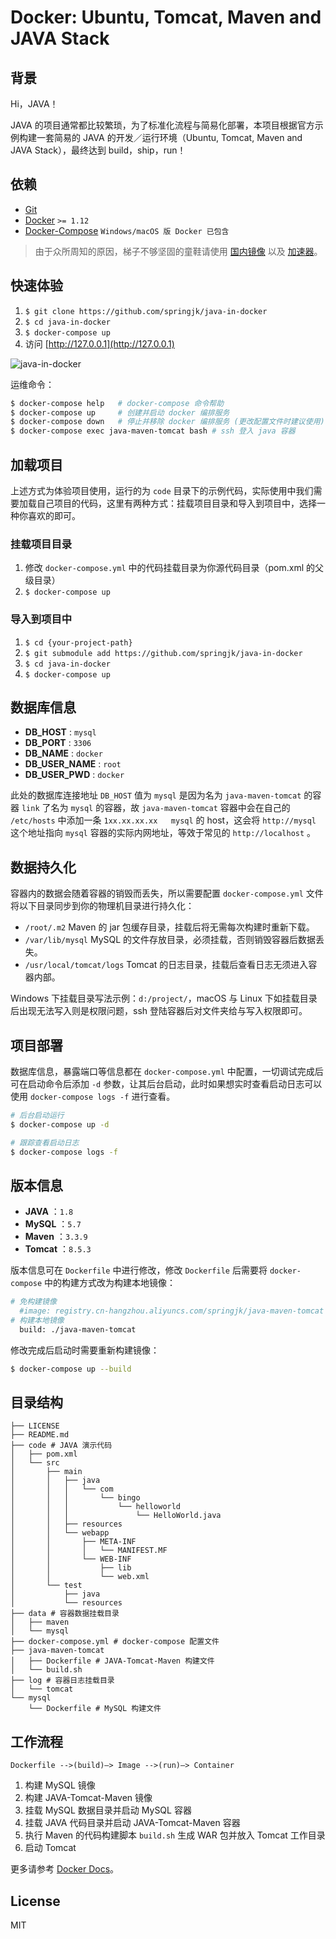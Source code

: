 # Docker: Ubuntu, Tomcat, Maven and JAVA Stack
## 背景
Hi，JAVA！

JAVA 的项目通常都比较繁琐，为了标准化流程与简易化部署，本项目根据官方示例构建一套简易的 JAVA 的开发／运行环境（Ubuntu, Tomcat, Maven and JAVA Stack），最终达到 build，ship，run！

## 依赖

* [Git](https://git-scm.com/downloads)
* [Docker](https://www.docker.com/products/docker/) `>= 1.12`
* [Docker-Compose](https://www.docker.com/products/docker/) `Windows/macOS 版 Docker 已包含`

> 由于众所周知的原因，梯子不够坚固的童鞋请使用 [国内镜像](http://get.daocloud.io/) 以及 [加速器](https://www.daocloud.io/mirror.html#accelerator-doc)。

## 快速体验
1. `$ git clone https://github.com/springjk/java-in-docker`
2. `$ cd java-in-docker`
3. `$ docker-compose up`
4. 访问 [http://127.0.0.1](http://127.0.0.1)

<!-- more -->

![java-in-docker](http://oac57xnsh.bkt.clouddn.com/java-in-docker.jpg)

运维命令：

```bash
$ docker-compose help   # docker-compose 命令帮助
$ docker-compose up     # 创建并启动 docker 编排服务
$ docker-compose down   # 停止并移除 docker 编排服务 (更改配置文件时建议使用)
$ docker-compose exec java-maven-tomcat bash # ssh 登入 java 容器
```


## 加载项目
上述方式为体验项目使用，运行的为 `code` 目录下的示例代码，实际使用中我们需要加载自己项目的代码，这里有两种方式：挂载项目目录和导入到项目中，选择一种你喜欢的即可。

### 挂载项目目录
1. 修改 `docker-compose.yml` 中的代码挂载目录为你源代码目录（pom.xml 的父级目录）
2. `$ docker-compose up`

### 导入到项目中
1. `$ cd {your-project-path}`
2. `$ git submodule add https://github.com/springjk/java-in-docker`
2. `$ cd java-in-docker`
3. `$ docker-compose up`

## 数据库信息
* **DB_HOST** : `mysql`
* **DB_PORT** : `3306`
* **DB_NAME** : `docker`
* **DB_USER_NAME** : `root`
* **DB_USER_PWD** : `docker`

此处的数据库连接地址 `DB_HOST` 值为 `mysql` 是因为名为 `java-maven-tomcat` 的容器 `link` 了名为 `mysql` 的容器，故 `java-maven-tomcat` 容器中会在自己的 `/etc/hosts` 中添加一条 `1xx.xx.xx.xx   mysql` 的 host，这会将 `http://mysql` 这个地址指向 `mysql` 容器的实际内网地址，等效于常见的 `http://localhost` 。

## 数据持久化
容器内的数据会随着容器的销毁而丢失，所以需要配置 `docker-compose.yml` 文件将以下目录同步到你的物理机目录进行持久化：

* `/root/.m2` Maven 的 jar 包缓存目录，挂载后将无需每次构建时重新下载。
* `/var/lib/mysql` MySQL 的文件存放目录，必须挂载，否则销毁容器后数据丢失。
* `/usr/local/tomcat/logs` Tomcat 的日志目录，挂载后查看日志无须进入容器内部。

Windows 下挂载目录写法示例：`d:/project/`，macOS 与 Linux 下如挂载目录后出现无法写入则是权限问题，ssh 登陆容器后对文件夹给与写入权限即可。

## 项目部署
数据库信息，暴露端口等信息都在 `docker-compose.yml` 中配置，一切调试完成后可在启动命令后添加 `-d` 参数，让其后台启动，此时如果想实时查看启动日志可以使用 `docker-compose logs -f` 进行查看。

``` bash
# 后台启动运行
$ docker-compose up -d

# 跟踪查看启动日志
$ docker-compose logs -f
```

## 版本信息
* **JAVA** ：`1.8`
* **MySQL** ：`5.7`
* **Maven** ：`3.3.9`
* **Tomcat** ：`8.5.3`

版本信息可在 `Dockerfile` 中进行修改，修改 `Dockerfile` 后需要将 `docker-compose` 中的构建方式改为构建本地镜像：

``` bash
# 免构建镜像
  #image: registry.cn-hangzhou.aliyuncs.com/springjk/java-maven-tomcat
# 构建本地镜像
  build: ./java-maven-tomcat
```

修改完成后启动时需要重新构建镜像：

``` bash
$ docker-compose up --build
```

## 目录结构

```
├── LICENSE
├── README.md
├── code # JAVA 演示代码
│   ├── pom.xml
│   └── src
│       ├── main
│       │   ├── java
│       │   │   └── com
│       │   │       └── bingo
│       │   │           └── helloworld
│       │   │               └── HelloWorld.java
│       │   ├── resources
│       │   └── webapp
│       │       ├── META-INF
│       │       │   └── MANIFEST.MF
│       │       └── WEB-INF
│       │           ├── lib
│       │           └── web.xml
│       └── test
│           ├── java
│           └── resources
├── data # 容器数据挂载目录
│   ├── maven
│   └── mysql
├── docker-compose.yml # docker-compose 配置文件
├── java-maven-tomcat
│   ├── Dockerfile # JAVA-Tomcat-Maven 构建文件
│   └── build.sh
├── log # 容器日志挂载目录
│   └── tomcat
└── mysql
    └── Dockerfile # MySQL 构建文件
```

## 工作流程
`Dockerfile -->(build)–> Image -->(run)–> Container`

1. 构建 MySQL 镜像
2. 构建 JAVA-Tomcat-Maven 镜像
3. 挂载 MySQL 数据目录并启动 MySQL 容器
4. 挂载 JAVA 代码目录并启动 JAVA-Tomcat-Maven 容器
5. 执行 Maven 的代码构建脚本 `build.sh` 生成 WAR 包并放入 Tomcat 工作目录
6. 启动 Tomcat

更多请参考 [Docker Docs](https://docs.docker.com/)。

## License
MIT